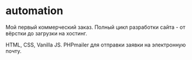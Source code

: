 # automation
<p>Мой первый коммерческий заказ. Полный цикл разработки сайта - от вёрстки до загрузки на хостинг.</p>
<p>HTML, CSS, Vanilla JS. PHPmailer для отправки заявки на электронную почту.</p>
